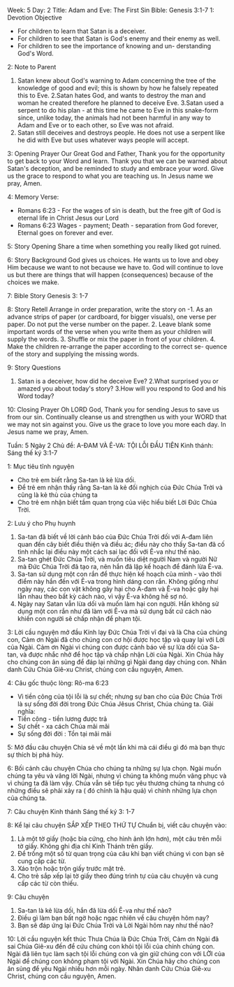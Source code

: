 Week: 5
Day: 2
Title: Adam and Eve: The First Sin
Bible: Genesis 3:1-7
1: Devotion Objective
- For children to learn that Satan is a deceiver. 
- For children to see that Satan is God's enemy and their enemy as well. 
- For children to see the importance of knowing and un- derstanding God's Word. 

2: Note to Parent
1. Satan knew about God's warning to Adam concerning the tree of the knowledge of good and evil; this is shown by how he falsely repeated this to Eve. 
2.Satan hates God, and wants to destroy the man and woman he created therefore he planned to deceive Eve. 
3.Satan used a serpent to do his plan - at this time he came to Eve in this snake-form since, unlike today, the animals had not been harmful in any way to Adam and Eve or to each other, so Eve was not afraid. 
4. Satan still deceives and destroys people. He does not use a serpent like he did with Eve but uses whatever ways people will accept.

3: Opening Prayer
Our Great God and Father, Thank you for the opportunity to get back to your Word and learn. Thank you that we can be warned about Satan's deception, and be reminded to study and embrace your word. Give us the grace to respond to what you are teaching us. In Jesus name we pray, Amen. 

4: Memory Verse:
- Romans 6:23 - For the wages of sin is death, but the free gift of God is eternal life in Christ Jesus our Lord 
- Romans 6:23 Wages - payment; Death - separation from God forever, Eternal goes on forever and ever.

5: Story Opening
Share a time when something you really liked got ruined.

6: Story Background
God gives us choices. He wants us to love and obey Him because we want to not because we have to. God will continue to love us but there are things that will happen (consequences) because of the choices we make.

7: Bible Story
Genesis 3: 1-7

8: Story Retell
 Arrange in order preparation, write the story on -1. As an advance strips of paper (or cardboard, for bigger visuals), one verse per paper. Do not put the verse number on the paper. 2. Leave blank some important words of the verse when you write them as your children will supply the words. 3. Shuffle or mix the paper in front of your children. 4. Make the children re-arrange the paper according to the correct se- quence of the story and supplying the missing words.

9: Story Questions
1. Satan is a deceiver, how did he deceive Eve? 
2.What surprised you or amazed you about today's story? 
3.How will you respond to God and his Word today?

10: Closing Prayer
 Oh LORD God, Thank you for sending Jesus to save us from our sin. Continually cleanse us and strengthen us with your WORD that we may not sin against you. Give us the grace to love you more each day. In Jesus name we pray, Amen.

Tuần: 5
Ngày 2
Chủ đề: A-ĐAM VÀ Ê-VA: TỘI LỖI ĐẦU TIÊN
Kinh thánh: Sáng thế ký 3:1-7

1: Mục tiêu tĩnh nguyện
- Cho trẻ em biết rằng Sa-tan là kẻ lừa dối.
- Để trẻ em nhận thấy rằng Sa-tan là kẻ đối nghịch của Đức Chúa Trời và cũng là kẻ thù của chúng ta
- Cho trẻ em nhận biết tầm quan trọng của việc hiểu biết Lời Đức Chúa Trời.

2: Lưu ý cho Phụ huynh
1. Sa-tan đã biết về lời cảnh báo của Đức Chúa Trời đối với A-đam liên quan đến cây biết điều thiện và điều ác; điều này cho thấy Sa-tan đã cố tình nhắc lại điều này một cách sai lạc đối với Ê-va như thế nào.
2. Sa-tan ghét Đức Chúa Trời, và muốn tiêu diệt người Nam và người Nữ mà Đức Chúa Trời đã tạo ra, nên hắn đã lập kế hoạch để đánh lừa Ê-va.
3. Sa-tan sử dụng một con rắn để thực hiện kế hoạch của mình - vào thời điểm này hắn đến với Ê-va trong hình dáng con rắn. Không giống như ngày nay, các con vật không gây hại cho A-đam và Ê-va hoặc gây hại lẫn nhau theo bất kỳ cách nào, vì vậy Ê-va không hề sợ nó.
4. Ngày nay Satan vẫn lừa dối và muốn làm hại con người. Hắn không sử dụng một con rắn như đã làm với Ê-va mà sử dụng bất cứ cách nào khiến con người sẽ chấp nhận để phạm tội.

3: Lời cầu nguyện mở đầu
Kính lạy Đức Chúa Trời vĩ đại và là Cha của chúng con, Cảm ơn Ngài đã cho chúng con cơ hội được học tập và quay lại với Lời của Ngài. Cảm ơn Ngài vì chúng con được cảnh báo về sự lừa dối của Sa-tan, và được nhắc nhở để học tập và chấp nhận Lời của Ngài. Xin Chúa hãy cho chúng con ân sủng để đáp lại những gì Ngài đang dạy chúng con. Nhân danh Cứu Chúa Giê-xu Christ, chúng con cầu nguyện, Amen.

4: Câu gốc thuộc lòng:
Rô-ma 6:23 
- Vì tiền công của tội lỗi là sự chết; nhưng sự ban cho của Đức Chúa Trời là sự sống đời đời trong Đức Chúa Jêsus Christ, Chúa chúng ta.
Giải nghĩa:
- Tiền công - tiền lương được trả
- Sự chết - xa cách Chúa mãi mãi
- Sự sống đời đời : Tồn tại mãi mãi

5: Mở đầu câu chuyện
Chia sẻ về một lần khi mà cái điều gì đó mà bạn thực sự thích bị phá hủy.

6: Bối cảnh câu chuyện
Chúa cho chúng ta những sự lựa chọn. Ngài muốn chúng ta yêu và vâng lời Ngài, nhưng vì chúng ta không muốn vâng phục và vì chúng ta đã làm vậy. Chúa vẫn sẽ tiếp tục yêu thương chúng ta nhưng có những điều sẽ phải xảy ra ( đó chính là hậu quả) vì chính những lựa chọn của chúng ta.

7: Câu chuyện Kinh thánh
Sáng thế ký 3: 1-7

8: Kể lại câu chuyện
SẮP XẾP THEO THỨ TỰ
Chuẩn bị, viết câu chuyện vào:
1. Là một tờ giấy (hoặc bìa cứng, cho hình ảnh lớn hơn), một câu trên mỗi tờ giấy. Không ghi địa chỉ Kinh Thánh trên giấy. 
2. Để trống một số từ quan trọng của câu khi bạn viết chúng vì con bạn sẽ cung cấp các từ. 
3. Xáo trộn hoặc trộn giấy trước mặt trẻ. 
4. Cho trẻ sắp xếp lại tờ giấy theo đúng trình tự của câu chuyện và cung cấp các từ còn thiếu.

9: Câu chuyện
1. Sa-tan là kẻ lừa dối, hắn đã lừa dối Ê-va như thế nào?
2. Điều gì làm bạn bất ngờ hoặc ngạc nhiên về câu chuyện hôm nay?
3. Bạn sẽ đáp ứng lại Đức Chúa Trời và Lời Ngài hôm nay như thế nào?

10: Lời cầu nguyện kết thúc
Thưa Chúa là Đức Chúa Trời, Cảm ơn Ngài đã sai Chúa Giê-xu đến để cứu chúng con khỏi tội lỗi của chính chúng con. Ngài đã liên tục làm sạch tội lỗi chúng con và gìn giữ chúng con với LỜI của Ngài để chúng con không phạm tội với Ngài. Xin Chúa hãy cho chúng con ân sủng để yêu Ngài nhiều hơn mỗi ngày. Nhân danh Cứu Chúa Giê-xu Christ, chúng con cầu nguyện, Amen.

